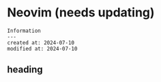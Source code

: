 # Neovim (needs updating)

```
Information
---
created at: 2024-07-10
modified at: 2024-07-10
```

## heading
